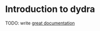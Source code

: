 # Introduction to dydra

TODO: write [great documentation](http://jacobian.org/writing/what-to-write/)
